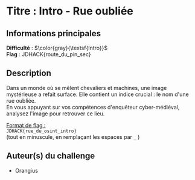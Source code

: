 # Titre : Intro - Rue oubliée 

## Informations principales

**Difficulté** : $\color{gray}{\textsf{Intro}}$ \
**Flag** : JDHACK{route_du_pin_sec}

## Description

Dans un monde où se mêlent chevaliers et machines, une image mystérieuse a refait surface. Elle contient un indice crucial : le nom d'une rue oubliée. 
<br/>En vous appuyant sur vos compétences d'enquêteur cyber-médiéval, analysez l'image pour retrouver ce lieu.

<u>Format de flag :</u> <br/>
`JDHACK{rue_du_osint_intro}`  <br/>
(tout en minuscule, en remplaçant les espaces par `_` )

## Auteur(s) du challenge

- Orangius

